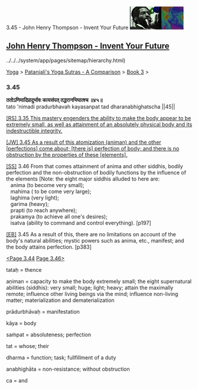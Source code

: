 3.45 - John Henry Thompson - Invent Your Future [![John Henry Thompson - Invent Your Future](../../../_/rsrc/1329567069254/config/customLogo.gif-revision=6.png)](../../../index.html)

[John Henry Thompson - Invent Your Future](../../../index.html)
---------------------------------------------------------------

../../../system/app/pages/sitemap/hierarchy.html)
    

[Yoga](../../../yoga.html)‎ > ‎[Patanjali's Yoga Sutras - A Comparison](../../patanjani.html)‎ > ‎[Book 3](../book-3.html)‎ > ‎

### 3.45

**ततोऽणिमादिप्रादुर्भावः कायसंपत् तद्धरानभिघात्श्च ॥४५॥**  
tato 'nimadi pradurbhavah kayasanpat tad dharanabhighatscha ||45||  
  
  
[\[RS\] 3.35 This mastery engenders the ability to make the body appear to be extremely small, as well as attainment of an absolutely physical body and its indestructible integrity.](http://www.ashtangayoga.info/source-texts/yoga-sutra-patanjali/chapter-3/item/tato-nimadi-pradurbhavah-kayasanpat-dharanabhighatscha/)  
  
[\[JW\] 3.45 As a result of this atomization (animan) and the other \[perfections\] come about; \[there is\] perfection of body; and there is no obstruction by the properties of these \[elements\].](http://books.google.com/books?id=YzFImjtOxUwC&pg=PA278&ci=185%2C577%2C743%2C82&source=bookclip)  
  

[\[SS\]](http://www.amazon.com/Yoga-Sutras-Patanjali-Commentary-Satchidananda/dp/0932040381) 3.46 From that comes attainment of anima and other siddhis, bodily perfection and the non-obstruction of bodily functions by the influence of the elements \[Note: the eight major siddhis alluded to here are:  
   anima (to become very small);  
   mahima ( to be come very large);  
   laghima (very light);  
   garima (heavy);  
   prapti (to reach anywhere);  
   prakamya (to achieve all one's desires);  
   isatva (ability to command and control everything). \[p197\]  

  
[\[EB\]](http://www.amazon.com/Yoga-Sutras-Patanjali-Translation-Commentary/dp/0865477361/ref=sr_1_1?ie=UTF8&s=books&qid=1250508322&sr=1-1) 3.45 As a result of this, there are no limitations on account of the body's natural abilities; mystic powers such as anima, etc., manifest; and the body attains perfection. \[p383\]  
  
  
[<Page 3.44](344.html)  [Page 3.46>](346.html)  

tataḥ = thence  
  
aṇiman = capacity to make the body extremely small; the eight supernatural abilities (siddhis): very small; huge; light; heavy; attain the maximally remote; influence other living beings via the mind; influence non-living matter; materialization and dematerialization  
  
prādurbhāvaḥ = manifestation  
  
kāya = body  
  
saṁpat = absoluteness; perfection  
  
tat = whose; their  
  
dharma = function; task; fullfillment of a duty  
  
anabhighāta = non-resistance; without obstruction  
  
ca = and  
  

